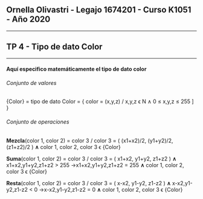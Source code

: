 ﻿## Ornella Olivastri - Legajo 1674201 - Curso K1051 - Año 2020 
---
## TP 4 - Tipo de dato Color
---

#### Aquí especifico matemáticamente el tipo de dato color

###### Conjunto de valores

{Color} = tipo de dato Color = { color = (x,y,z) / x,y,z  ϵ  N  ∧ 0 ≤ x,y,z ≤ 255 ]  }

###### Conjunto de operaciones

**Mezcla**(color 1, color 2) = color 3   /  color 3 = ( (x1+x2)/2, (y1+y2)/2, (z1+z2)/2 )  **∧** color 1, color 2, color 3 ϵ  {Color} 

**Suma**(color 1, color 2) = color 3   / color 3 = ( x1+x2, y1+y2, z1+z2 )
 **∧** x1+x2,y1+y2,z1+z2 > 255 →x1+x2,y1+y2,z1+z2 = 255 **∧** color 1, color 2, color 3 ϵ  {Color}

**Resta**(color 1, color 2) = color 3   /  color 3 = ( x-x2, y1-y2, z1-z2 )
 **∧** x-x2,y1-y2,z1-z2 < 0 →x-x2,y1-y2,z1-z2 = 0 **∧** color 1, color 2, color 3 ϵ  {Color}
